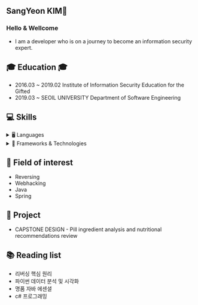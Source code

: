 ## SangYeon KIM👋
### Hello & Wellcome
* I am a developer who is on a journey to become an information security expert.

## 🎓 Education 🎓
* 2016.03 ~ 2019.02 Institute of Information Security Education for the Gifted 
* 2019.03 ~ SEOIL UNIVERSITY Department of Software Engineering

## 💻 Skills

<details>
<summary>🖥️ Languages</summary>
&nbsp;&nbsp;&nbsp;&nbsp;<details>
<summary>Java</summary>
객체지향 언어로 웹, 서버, 모바일(안드로이드) 개발에 널리 사용됩니다.
</details>

&nbsp;&nbsp;&nbsp;&nbsp;<details>
<summary>C#</summary>
.NET 기반으로 Windows 애플리케이션, 게임 개발(Unity), 웹 서버 등에 활용됩니다.
</details>

&nbsp;&nbsp;&nbsp;&nbsp;<details>
<summary>Assembly</summary>
하드웨어 제어나 성능 최적화 등 저수준 프로그래밍에 사용되는 언어입니다.
</details>
</details>

<details>
<summary>🧰 Frameworks & Technologies</summary>
&nbsp;&nbsp;&nbsp;&nbsp;<details>
<summary>Spring</summary>
Java 기반 웹 프레임워크로, MVC 아키텍처와 DI, AOP 등 다양한 기능을 지원합니다.
</details>

&nbsp;&nbsp;&nbsp;&nbsp;<details>
<summary>Node.js</summary>
JavaScript 런타임 환경으로 비동기 I/O 처리와 RESTful API 서버 구축에 활용됩니다.
</details>
</details>


## 🔎 Field of interest
* Reversing
* Webhacking
* Java
* Spring

## 📁 Project
* CAPSTONE DESIGN - Pill ingredient analysis and nutritional recommendations review

## 📚 Reading list
* 리버싱 핵심 원리
* 파이썬 데이터 분석 및 시각화
* 명품 자바 에센셜
* c# 프로그래밍

